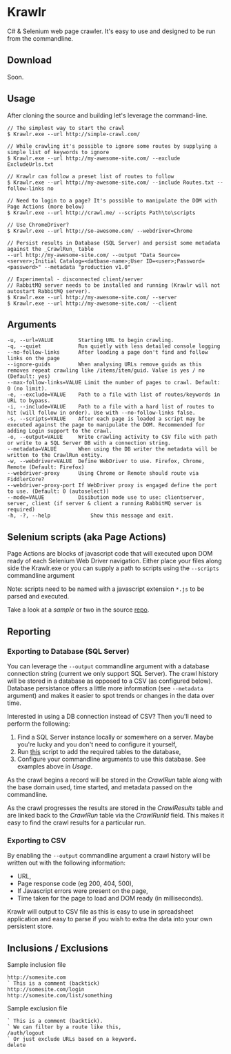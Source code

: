 # Krawlr
C# &amp; Selenium web page crawler. It's easy to use and designed to be run from the commandline.

## Download

Soon.

## Usage

After cloning the source and building let's leverage the command-line. 

    // The simplest way to start the crawl
    $ Krawlr.exe --url http://simple-crawl.com/
    
    // While crawling it's possible to ignore some routes by supplying a simple list of keywords to ignore
    $ Krawlr.exe --url http://my-awesome-site.com/ --exclude ExcludeUrls.txt
    
    // Krawlr can follow a preset list of routes to follow
    $ Krawlr.exe --url http://my-awesome-site.com/ --include Routes.txt --follow-links no
    
    // Need to login to a page? It's possible to manipulate the DOM with Page Actions (more below)
    $ Krawlr.exe --url http://crawl.me/ --scripts Path\to\scripts
    
    // Use ChromeDriver?
    $ Krawlr.exe --url http://so-awesome.com/ --webdriver=Chrome
    
    // Persist results in Database (SQL Server) and persist some metadata against the _CrawlRun_ table
    --url http://my-awesome-site.com/ --output "Data Source=<server>;Initial Catalog=<datbase-name>;User ID=<user>;Password=<password>" --metadata "production v1.0"
    
    // Experimental - disconnected client/server
    // RabbitMQ server needs to be installed and running (Krawlr will not autostart RabbitMQ server).
    $ Krawlr.exe --url http://my-awesome-site.com/ --server
    $ Krawlr.exe --url http://my-awesome-site.com/ --client

## Arguments

    -u, --url=VALUE        Starting URL to begin crawling.
    -q, --quiet            Run quietly with less detailed console logging
    --no-follow-links      After loading a page don't find and follow links on the page
    --ignore-guids         When analysing URLs remove guids as this removes repeat crawling like /items/item/guid. Value is yes / no (Default: yes) 
    --max-follow-links=VALUE Limit the number of pages to crawl. Default: 0 (no limit).
    -e, --exclude=VALUE    Path to a file with list of routes/keywords in URL to bypass.
    -i, --include=VALUE    Path to a file with a hard list of routes to hit (will follow in order). Use with --no-follow-links false.
    -s, --scripts=VALUE    After each page is loaded a script may be executed against the page to manipulate the DOM. Recommended for adding Login support to the crawl.
    -o, --output=VALUE     Write crawling activity to CSV file with path or write to a SQL Server DB with a connection string.
    --metadata=VALUE       When using the DB writer the metadata will be written to the CrawlRun entity.
    -w, --webdriver=VALUE  Define WebDriver to use. Firefox, Chrome, Remote (Default: Firefox)
    --webdriver-proxy      Using Chrome or Remote should route via FiddlerCore?
    --webdriver-proxy-port If WebDriver proxy is engaged define the port to use. (Default: 0 (autoselect))
    --mode=VALUE           Disibution mode use to use: clientserver, server, client (if server & client a running RabbitMQ server is required)
    -h, -?, --help             Show this message and exit.

## Selenium scripts (aka Page Actions)

Page Actions are blocks of javascript code that will executed upon DOM ready of each Selenium Web Driver navigation. 
Either place your files along side the Krawlr.exe or you can supply a path to scripts using the `--scripts` commandline argument

Note: scripts need to be named with a javascript extension `*.js` to be parsed and executed.

Take a look at a *sample* or two in the source [repo](src/Krawlr.Console/PageAction-Login.js).

## Reporting

### Exporting to Database (SQL Server)

You can leverage the `--output` commandline argument with a database connection string (current we only support SQL Server). The crawl history will be stored in a database as opposed to a CSV (as configured below). Database persistance offers a little more information (see `--metadata` argument) and makes it easier to spot trends or changes in the data over time.

Interested in using a DB connection instead of CSV? Then you'll need to perform the following:

1. Find a SQL Server instance locally or somewhere on a server. Maybe you're lucky and you don't need to configure it yourself,
2. Run [this](scripts/Krawlr-SqlServer-CreateTablesAndKeys.sql) script to add the required tables to the database,
3. Configure your commandline arguments to use this database. See examples above in _Usage_.

As the crawl begins a record will be stored in the _CrawlRun_ table along with the base domain used, time started, and metadata passed on the commandline.

As the crawl progresses the results are stored in the _CrawlResults_ table and are linked back to the _CrawlRun_ table via the _CrawlRunId_ field. This makes it easy to find the crawl results for a particular run.

### Exporting to CSV

By enabling the `--output` commandline argument a crawl history will be written out with the following information:

* URL,
* Page response code (eg 200, 404, 500),
* If Javascript errors were present on the page,
* Time taken for the page to load and DOM ready (in milliseconds).

Krawlr will output to CSV file as this is easy to use in spreadsheet application and easy to parse if you wish to extra the data into your own persistent store.

## Inclusions / Exclusions

Sample inclusion file

```
http://somesite.com
` This is a comment (backtick)
http://somesite.com/login
http://somesite.com/list/something
```

Sample exclusion file

```
` This is a comment (backtick).
` We can filter by a route like this,
/auth/logout
` Or just exclude URLs based on a keyword.
delete
```

